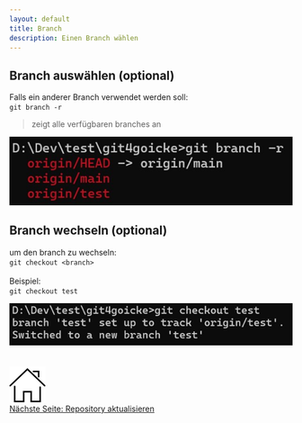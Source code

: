 ```yaml
---
layout: default
title: Branch
description: Einen Branch wählen
---
```

## Branch auswählen (optional)
Falls ein anderer Branch verwendet werden soll: <br>
`git branch -r`<br>
> zeigt alle verfügbaren branches an

![Output Git branch](./assets/img/git-branch.jpg)

## Branch wechseln (optional)
um den branch zu wechseln: <br>
`git checkout <branch>`<br>
<br>
Beispiel:<br>
`git checkout test`<br>

![Output Git Checkout](./assets/img/git-checkout.jpg)
<br><br><br>
[![Home](./assets/img/home.png)](https://git.fullme.sh/)<br>
[Nächste Seite: Repository aktualisieren](./repo-fresh.html)